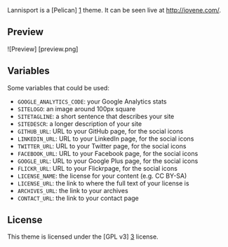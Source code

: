 Lannisport is a [Pelican] [1] theme. It can be seen live at http://iovene.com/.

## Preview
![Preview] [preview.png]

## Variables

Some variables that could be used:

 *  `GOOGLE_ANALYTICS_CODE`: your Google Analytics stats
 *  `SITELOGO`: an image around 100px square
 *  `SITETAGLINE`: a short sentence that describes your site
 *  `SITEDESCR`: a longer description of your site
 *  `GITHUB_URL`: URL to your GitHub page, for the social icons
 *  `LINKEDIN_URL`: URL to your LinkedIn page, for the social icons
 *  `TWITTER_URL`: URL to your Twitter page, for the social icons
 *  `FACEBOOK_URL`: URL to your Facebook page, for the social icons
 *  `GOOGLE_URL`: URL to your Google Plus page, for the social icons
 *  `FLICKR_URL`: URL to your Flickrpage, for the social icons
 *  `LICENSE_NAME`: the license for your content (e.g. CC BY-SA)
 *  `LICENSE_URL`: the link to where the full text of your license is
 *  `ARCHIVES_URL`: the link to your archives
 *  `CONTACT_URL`: the link to your contact page

## License

This theme is licensed under the [GPL v3] [3] license.

  [1]: https://github.com/getpelican/pelican/ "Pelican"
  [3]: https://raw.github.com/siovene/lannisport/master/LICENSE
